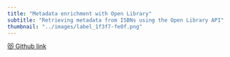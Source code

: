 ```yaml
---
title: "Metadata enrichment with Open Library"
subtitle: "Retrieving metadata from ISBNs using the Open Library API"
thumbnail: "../images/label_1f3f7-fe0f.png"
---
```


[😻 Github link](https://github.com/harrybartholomew/Open-Library-metadata-enrichment)

